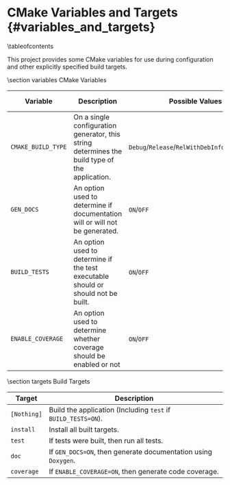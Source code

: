 # CMake Variables and Targets {#variables_and_targets}

\tableofcontents

This project provides some CMake variables for use during configuration and other explicitly specified build targets.

\section variables CMake Variables

| Variable           | Description                                                                                    | Possible Values                                 | Default Value |
|--------------------|------------------------------------------------------------------------------------------------|-------------------------------------------------|---------------|
| `CMAKE_BUILD_TYPE` | On a single configuration generator, this string determines the build type of the application. | `Debug`/`Release`/`RelWithDebInfo`/`MinSizeRel` | `Release`     |
| `GEN_DOCS`         | An option used to determine if documentation will or will not be generated.                    | `ON`/`OFF`                                      | `ON`         |
| `BUILD_TESTS`      | An option used to determine if the test executable should or should not be built.              | `ON`/`OFF`                                      | `OFF`         |
| `ENABLE_COVERAGE`      | An option used to determine whether coverage should be enabled or not              | `ON`/`OFF`                                      | `OFF`         |

\section targets Build Targets

| Target           | Description                                                    |
|------------------|----------------------------------------------------------------|
| `[Nothing]`      | Build the application (Including `test` if `BUILD_TESTS=ON`).  |
| `install`        | Install all built targets.                                     |
| `test`           | If tests were built, then run all tests.                       |
| `doc`            | If `GEN_DOCS=ON`, then generate documentation using `Doxygen`. |
| `coverage`       | If `ENABLE_COVERAGE=ON`, then generate code coverage.          |
